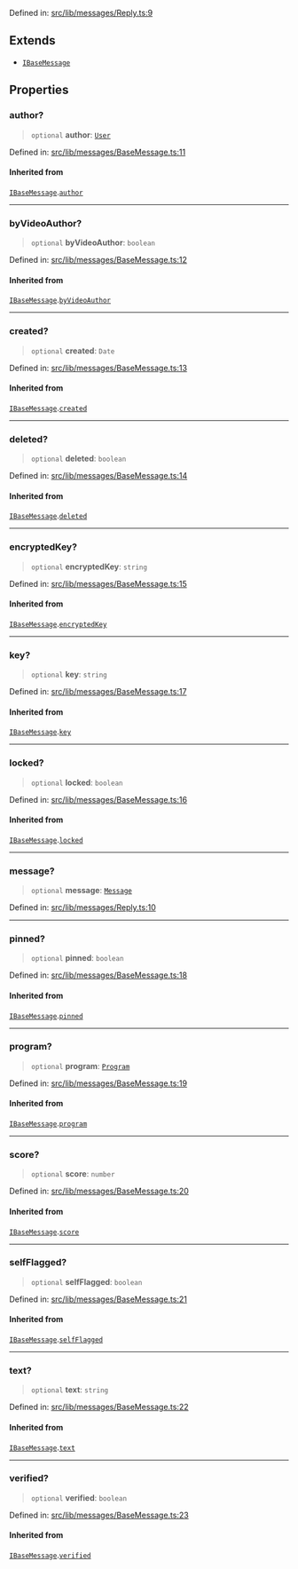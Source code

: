 Defined in: [src/lib/messages/Reply.ts:9](https://github.com/bhavjitChauhan/khan-api/blob/67d30ab4498111952301bcaddbef9a132bf75105/src/lib/messages/Reply.ts#L9)

## Extends

- [`IBaseMessage`](api/interfaces%5CIBaseMessage.md)

## Properties

### author?

> `optional` **author**: [`User`](api/classes%5CUser.md)

Defined in: [src/lib/messages/BaseMessage.ts:11](https://github.com/bhavjitChauhan/khan-api/blob/67d30ab4498111952301bcaddbef9a132bf75105/src/lib/messages/BaseMessage.ts#L11)

#### Inherited from

[`IBaseMessage`](api/interfaces%5CIBaseMessage.md).[`author`](api/interfaces%5CIBaseMessage.md#author)

***

### byVideoAuthor?

> `optional` **byVideoAuthor**: `boolean`

Defined in: [src/lib/messages/BaseMessage.ts:12](https://github.com/bhavjitChauhan/khan-api/blob/67d30ab4498111952301bcaddbef9a132bf75105/src/lib/messages/BaseMessage.ts#L12)

#### Inherited from

[`IBaseMessage`](api/interfaces%5CIBaseMessage.md).[`byVideoAuthor`](api/interfaces%5CIBaseMessage.md#byvideoauthor)

***

### created?

> `optional` **created**: `Date`

Defined in: [src/lib/messages/BaseMessage.ts:13](https://github.com/bhavjitChauhan/khan-api/blob/67d30ab4498111952301bcaddbef9a132bf75105/src/lib/messages/BaseMessage.ts#L13)

#### Inherited from

[`IBaseMessage`](api/interfaces%5CIBaseMessage.md).[`created`](api/interfaces%5CIBaseMessage.md#created)

***

### deleted?

> `optional` **deleted**: `boolean`

Defined in: [src/lib/messages/BaseMessage.ts:14](https://github.com/bhavjitChauhan/khan-api/blob/67d30ab4498111952301bcaddbef9a132bf75105/src/lib/messages/BaseMessage.ts#L14)

#### Inherited from

[`IBaseMessage`](api/interfaces%5CIBaseMessage.md).[`deleted`](api/interfaces%5CIBaseMessage.md#deleted)

***

### encryptedKey?

> `optional` **encryptedKey**: `string`

Defined in: [src/lib/messages/BaseMessage.ts:15](https://github.com/bhavjitChauhan/khan-api/blob/67d30ab4498111952301bcaddbef9a132bf75105/src/lib/messages/BaseMessage.ts#L15)

#### Inherited from

[`IBaseMessage`](api/interfaces%5CIBaseMessage.md).[`encryptedKey`](api/interfaces%5CIBaseMessage.md#encryptedkey)

***

### key?

> `optional` **key**: `string`

Defined in: [src/lib/messages/BaseMessage.ts:17](https://github.com/bhavjitChauhan/khan-api/blob/67d30ab4498111952301bcaddbef9a132bf75105/src/lib/messages/BaseMessage.ts#L17)

#### Inherited from

[`IBaseMessage`](api/interfaces%5CIBaseMessage.md).[`key`](api/interfaces%5CIBaseMessage.md#key)

***

### locked?

> `optional` **locked**: `boolean`

Defined in: [src/lib/messages/BaseMessage.ts:16](https://github.com/bhavjitChauhan/khan-api/blob/67d30ab4498111952301bcaddbef9a132bf75105/src/lib/messages/BaseMessage.ts#L16)

#### Inherited from

[`IBaseMessage`](api/interfaces%5CIBaseMessage.md).[`locked`](api/interfaces%5CIBaseMessage.md#locked)

***

### message?

> `optional` **message**: [`Message`](api/classes%5CMessage.md)

Defined in: [src/lib/messages/Reply.ts:10](https://github.com/bhavjitChauhan/khan-api/blob/67d30ab4498111952301bcaddbef9a132bf75105/src/lib/messages/Reply.ts#L10)

***

### pinned?

> `optional` **pinned**: `boolean`

Defined in: [src/lib/messages/BaseMessage.ts:18](https://github.com/bhavjitChauhan/khan-api/blob/67d30ab4498111952301bcaddbef9a132bf75105/src/lib/messages/BaseMessage.ts#L18)

#### Inherited from

[`IBaseMessage`](api/interfaces%5CIBaseMessage.md).[`pinned`](api/interfaces%5CIBaseMessage.md#pinned)

***

### program?

> `optional` **program**: [`Program`](api/classes%5CProgram.md)

Defined in: [src/lib/messages/BaseMessage.ts:19](https://github.com/bhavjitChauhan/khan-api/blob/67d30ab4498111952301bcaddbef9a132bf75105/src/lib/messages/BaseMessage.ts#L19)

#### Inherited from

[`IBaseMessage`](api/interfaces%5CIBaseMessage.md).[`program`](api/interfaces%5CIBaseMessage.md#program)

***

### score?

> `optional` **score**: `number`

Defined in: [src/lib/messages/BaseMessage.ts:20](https://github.com/bhavjitChauhan/khan-api/blob/67d30ab4498111952301bcaddbef9a132bf75105/src/lib/messages/BaseMessage.ts#L20)

#### Inherited from

[`IBaseMessage`](api/interfaces%5CIBaseMessage.md).[`score`](api/interfaces%5CIBaseMessage.md#score)

***

### selfFlagged?

> `optional` **selfFlagged**: `boolean`

Defined in: [src/lib/messages/BaseMessage.ts:21](https://github.com/bhavjitChauhan/khan-api/blob/67d30ab4498111952301bcaddbef9a132bf75105/src/lib/messages/BaseMessage.ts#L21)

#### Inherited from

[`IBaseMessage`](api/interfaces%5CIBaseMessage.md).[`selfFlagged`](api/interfaces%5CIBaseMessage.md#selfflagged)

***

### text?

> `optional` **text**: `string`

Defined in: [src/lib/messages/BaseMessage.ts:22](https://github.com/bhavjitChauhan/khan-api/blob/67d30ab4498111952301bcaddbef9a132bf75105/src/lib/messages/BaseMessage.ts#L22)

#### Inherited from

[`IBaseMessage`](api/interfaces%5CIBaseMessage.md).[`text`](api/interfaces%5CIBaseMessage.md#text)

***

### verified?

> `optional` **verified**: `boolean`

Defined in: [src/lib/messages/BaseMessage.ts:23](https://github.com/bhavjitChauhan/khan-api/blob/67d30ab4498111952301bcaddbef9a132bf75105/src/lib/messages/BaseMessage.ts#L23)

#### Inherited from

[`IBaseMessage`](api/interfaces%5CIBaseMessage.md).[`verified`](api/interfaces%5CIBaseMessage.md#verified)
